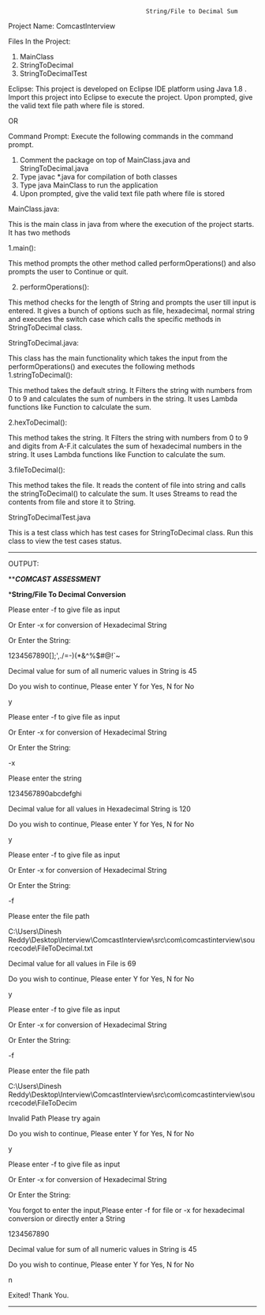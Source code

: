                                            String/File to Decimal Sum
Project Name: ComcastInterview

Files In the Project:
1.	MainClass
2.	StringToDecimal
3.	StringToDecimalTest

Eclipse:  This project is developed on Eclipse IDE platform using Java 1.8 . Import this project into Eclipse to execute the project. Upon prompted, give the valid text file path where file is stored.

OR

Command Prompt: Execute the following commands in the command prompt.
1.	Comment the package on top of MainClass.java and StringToDecimal.java
2.	Type javac *.java for compilation of both classes
3.	Type java MainClass to run the application
4.	Upon prompted, give the valid text file path where file is stored

MainClass.java:

This is the main class in java from where the execution of the project starts. It has two methods

1.main():

This method prompts the other method called performOperations() and also prompts the user to Continue or quit.

2. performOperations():

This method checks for the length of String and prompts the user till input is entered. It gives a bunch of options such as file, hexadecimal, normal string and executes the switch case which calls the specific methods in StringToDecimal class.

StringToDecimal.java:

This class has the main functionality which takes the input from the performOperations() and executes the following methods
1.stringToDecimal():

This method takes the default string. It Filters the string with numbers from 0 to 9 and calculates the sum of numbers in the string. It uses Lambda functions like Function to calculate the sum.
 
2.hexToDecimal():

This method takes the string. It Filters the string with numbers from 0 to 9 and digits from A-F.it calculates the sum of hexadecimal numbers in the string. It uses Lambda functions like Function to calculate the sum. 

3.fileToDecimal():

This method takes the file. It reads the content of file into string and calls the stringToDecimal() to calculate the sum. It uses Streams to read the contents from file and store it to String.

StringToDecimalTest.java

This is a test class which has test cases for StringToDecimal class. Run this class to view the test cases status.

---------------------------------------------------------------------------------------------------------------------

OUTPUT:

***********************************COMCAST ASSESSMENT*********************************

***************************String/File To Decimal Conversion**************************

Please enter -f to give file as input

Or Enter -x for conversion of Hexadecimal String

Or Enter the String: 

1234567890[];',./=-)(*&^%$#@!`~

Decimal value for sum of all numeric values in String is 45

Do you wish to continue, Please enter Y for Yes, N for No

y

Please enter -f to give file as input

Or Enter -x for conversion of Hexadecimal String

Or Enter the String: 

-x

Please enter the string

1234567890abcdefghi

Decimal value for all values in Hexadecimal String is 120

Do you wish to continue, Please enter Y for Yes, N for No

y

Please enter -f to give file as input

Or Enter -x for conversion of Hexadecimal String

Or Enter the String: 

-f

Please enter the file path

C:\Users\Dinesh Reddy\Desktop\Interview\ComcastInterview\src\com\comcastinterview\sourcecode\FileToDecimal.txt

Decimal value for all values in File is 69

Do you wish to continue, Please enter Y for Yes, N for No

y

Please enter -f to give file as input

Or Enter -x for conversion of Hexadecimal String

Or Enter the String: 

-f

Please enter the file path

C:\Users\Dinesh Reddy\Desktop\Interview\ComcastInterview\src\com\comcastinterview\sourcecode\FileToDecim

Invalid Path Please try again

Do you wish to continue, Please enter Y for Yes, N for No

y

Please enter -f to give file as input

Or Enter -x for conversion of Hexadecimal String

Or Enter the String: 

You forgot to enter the input,Please enter -f for file or -x for hexadecimal conversion or directly enter a String

1234567890

Decimal value for sum of all numeric values in String is 45

Do you wish to continue, Please enter Y for Yes, N for No

n

Exited! Thank You.

-------------------------------------------------------------------------------------


